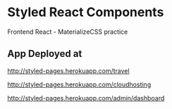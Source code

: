# Styled React Components

Frontend React - MaterializeCSS practice 

## App Deployed at

http://styled-pages.herokuapp.com/travel

http://styled-pages.herokuapp.com/cloudhosting

http://styled-pages.herokuapp.com/admin/dashboard

